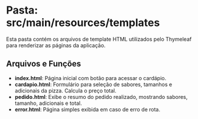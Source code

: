 # Pasta: src/main/resources/templates

Esta pasta contém os arquivos de template HTML utilizados pelo Thymeleaf para renderizar as páginas da aplicação.

## Arquivos e Funções

- **index.html**: Página inicial com botão para acessar o cardápio.
- **cardapio.html**: Formulário para seleção de sabores, tamanhos e adicionais da pizza. Calcula o preço total.
- **pedido.html**: Exibe o resumo do pedido realizado, mostrando sabores, tamanho, adicionais e total.
- **error.html**: Página simples exibida em caso de erro de rota.
